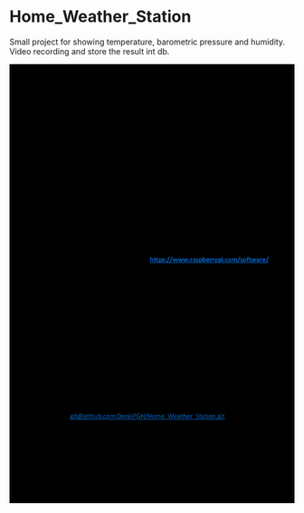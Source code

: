 # Home_Weather_Station
Small project for showing temperature, barometric pressure and humidity. Video recording and store the result int db.

![img_1.png](img_1.png)